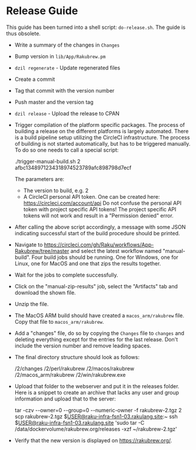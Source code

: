 Release Guide
=============

This guide has been turned into a shell script: `do-release.sh`. The guide is
thus obsolete.

- Write a summary of the changes in `Changes`
- Bump version in `lib/App/Rakubrew.pm`
- `dzil regenerate` - Update regenerated files
- Create a commit
- Tag that commit with the version number
- Push master and the version tag
- `dzil release` - Upload the release to CPAN
- Trigger compilation of the platform specific packages. The process of
  building a release on the different platforms is largely automated. There is
  a build pipeline setup utilizing the CircleCI infrastructure. The process of
  building is not started automatically, but has to be triggered manually. To
  do so one needs to call a special script:

    ./trigger-manual-build.sh 2 afbc1348971234318974523789afc898798d7ecf

  The parameters are:
  - The version to build, e.g. 2
  - A CircleCI personal API token. One can be created here: <https://circleci.com/account/api>
    Do not confuse the personal API token with project specific API tokens! The
    project specific API tokens will not work and result in a
    "Permission denied" error.

- After calling the above script accordingly, a message with some JSON
  indicating successful start of the build procedure should be printed.
- Navigate to <https://circleci.com/gh/Raku/workflows/App-Rakubrew/tree/master>
  and select the latest workflow named "manual-build". Four build jobs should
  be running. One for Windows, one for Linux, one for MacOS and one that zips
  the results together.
- Wait for the jobs to complete successfully.
- Click on the "manual-zip-results" job, select the "Artifacts" tab and
  download the shown file.
- Unzip the file.
- The MacOS ARM build should have created a `macos_arm/rakubrew` file. Copy
  that file to `macos_arm/rakubrew`.
- Add a "changes" file, do so by copying the `Changes` file to `changes` and
  deleting everything except for the entries for the last release. Don't
  include the version number and remove leading spaces.
- The final directory structure should look as follows:

    /2/changes
    /2/perl/rakubrew
    /2/macos/rakubrew
    /2/macos_arm/rakubrew
    /2/win/rakubrew.exe

- Upload that folder to the webserver and put it in the releases folder. Here
  is a snippet to create an archive that lacks any user and group information
  and upload that to the server:

    tar -czv --owner=0 --group=0 --numeric-owner -f rakubrew-2.tgz 2
    scp rakubrew-2.tgz $USER@raku-infra-fsn1-03.rakulang.site:~
    ssh $USER@raku-infra-fsn1-03.rakulang.site 'sudo tar -C /data/dockervolume/rakubrew.org/releases -xzf ~/rakubrew-2.tgz'

- Verify that the new version is displayed on <https://rakubrew.org/>.

